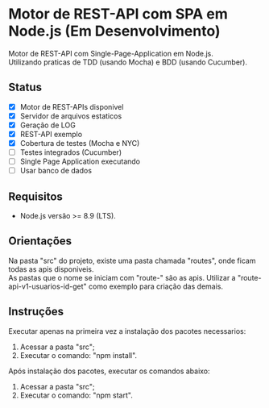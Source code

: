 # Motor de REST-API com SPA em Node.js (Em Desenvolvimento)
Motor de REST-API com Single-Page-Application em Node.js.  
Utilizando praticas de TDD (usando Mocha) e BDD (usando Cucumber).

## Status
- [x] Motor de REST-APIs disponivel
- [x] Servidor de arquivos estaticos
- [x] Geração de LOG
- [x] REST-API exemplo
- [x] Cobertura de testes (Mocha e NYC)
- [ ] Testes integrados (Cucumber)
- [ ] Single Page Application executando
- [ ] Usar banco de dados

## Requisitos
* Node.js versão >= 8.9 (LTS).

## Orientações
Na pasta "src" do projeto, existe uma pasta chamada "routes", onde ficam todas as apis disponiveis.  
As pastas que o nome se iniciam com "route-" são as apis.
Utilizar a "route-api-v1-usuarios-id-get" como exemplo para criação das demais.

## Instruções
Executar apenas na primeira vez a instalação dos pacotes necessarios:
1. Acessar a pasta "src";
2. Executar o comando: "npm install".  

Após instalação dos pacotes, executar os comandos abaixo:
1. Acessar a pasta "src";
2. Executar o comando: "npm start".
